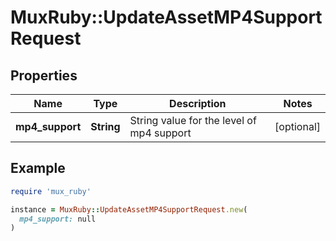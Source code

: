 # MuxRuby::UpdateAssetMP4SupportRequest

## Properties

| Name | Type | Description | Notes |
| ---- | ---- | ----------- | ----- |
| **mp4_support** | **String** | String value for the level of mp4 support | [optional] |

## Example

```ruby
require 'mux_ruby'

instance = MuxRuby::UpdateAssetMP4SupportRequest.new(
  mp4_support: null
)
```

